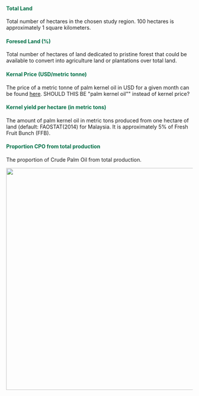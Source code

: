 #### <span style="color:#016F46"><b>Total Land</b></span>

Total number of hectares in the chosen study region. 100 hectares is approximately 1 square kilometers.

#### <span style="color:#016F46"><b>Foresed Land (%)</b></span>

Total number of hectares of land dedicated to pristine forest that could
be available to convert into agriculture land or plantations over total
land.

#### <span style="color:#016F46"><b>Kernal Price (USD/metric tonne)</b></span>

The price of a  metric tonne of palm kernel oil in USD for a given month can be found [here](https://www.indexmundi.com/commodities/?commodity=palm-kernel-oil). 
SHOULD THIS BE "palm kernel oil"" instead of kernel price?

#### <span style="color:#016F46"><b>Kernel yield per hectare (in metric tons)</b></span>

The amount of palm kernel oil in metric tons produced from one hectare of
land (default: FAOSTAT(2014) for Malaysia. It is approximately 5% of
Fresh Fruit Bunch (FFB).

#### <span style="color:#016F46"><b>Proportion CPO from total production</b></span>

The proportion of Crude Palm Oil from total production.


<img align = "center" src="crop.jpg" width="600px" />
